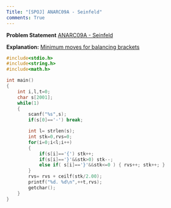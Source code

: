 ```yaml
---
Title: "[SPOJ] ANARC09A - Seinfeld"
comments: True
---
```

**Problem Statement** [ANARC09A - Seinfeld](http://www.spoj.com/problems/ANARC09A/)

**Explanation:** [Minimum moves for balancing brackets](http://strangeonehere.blogspot.com/2018/04/minimum-moves-for-balancing-brackets.html)
```cpp
#include<stdio.h>
#include<string.h>
#include<math.h>

int main()
{
    int i,l,t=0;
    char s[2001];
    while(1)
    {
        scanf("%s",s);
        if(s[0]=='-') break;

        int l= strlen(s);
        int stk=0,rvs=0;
        for(i=0;i<l;i++)
        {
            if(s[i]=='{') stk++;
            if(s[i]=='}'&&stk>0) stk--;
            else if( s[i]=='}'&&stk<=0 ) { rvs++; stk++; }
        }
        rvs= rvs + ceilf(stk/2.00);
        printf("%d. %d\n",++t,rvs);
        getchar();
    }
}
```
